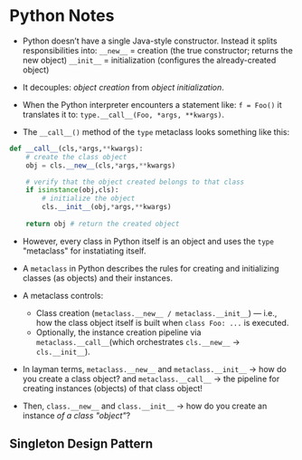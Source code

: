 # Python Notes

- Python doesn’t have a single Java-style constructor. Instead it splits responsibilities into:
`__new__` = creation (the true constructor; returns the new object)
`__init__` = initialization (configures the already-created object)

- It decouples: *object creation* from *object initialization*.
- When the Python interpreter encounters a statement like: `f = Foo()` it translates it to: `type.__call__(Foo, *args, **kwargs)`.
- The `__call__()` method of the `type` metaclass looks something like this:
```python
def __call__(cls,*args,**kwargs):
    # create the class object
    obj = cls.__new__(cls,*args,**kwargs)

    # verify that the object created belongs to that class
    if isinstance(obj,cls):
        # initialize the object
        cls.__init__(obj,*args,**kwargs)
    
    return obj # return the created object
```
- However, every class in Python itself is an object and uses the `type` "metaclass" for instatiating itself.
- A `metaclass` in Python describes the rules for creating and initializing classes (as objects) and their instances.
- A metaclass controls:
  - Class creation (`metaclass.__new__ / metaclass.__init__`) — i.e., how the class object itself is built when `class Foo: ...` is executed.
  - Optionally, the instance creation pipeline via `metaclass.__call__`(which orchestrates `cls.__new__` -> `cls.__init__`).

- In layman terms, `metaclass.__new__` and `metaclass.__init__` -> how do you create a class object? and `metaclass.__call__` -> the pipeline for creating instances (objects) of that class object! 
- Then, `class.__new__` and `class.__init__` -> how do you create an instance *of a class "object"*?


## Singleton Design Pattern
